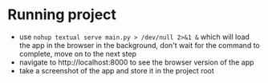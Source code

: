# Running project

- use `nohup textual serve main.py > /dev/null 2>&1 &` which will load the app in the browser in the background, don't wait for the command to complete, move on to the next step
- navigate to http://localhost:8000 to see the browser version of the app
- take a screenshot of the app and store it in the project root